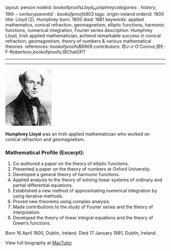 layout: person
nodeid: bookofproofs$Lloyd_Humphrey
categories: history,19th-century
parentid: bookofproofs$603
tags: origin-ireland
orderid: 1800
title: Lloyd (2), Humphrey
born: 1800
died: 1881
keywords: applied mathematics, conical refraction, geomagnetism, elliptic functions, harmonic functions, numerical integration, Fourier series
description: Humphrey Lloyd, Irish applied mathematician, achievd remarkable success in conical refraction, geomagnetism, theory of numbers & various mathematical theories.
references: bookofproofs$6909
contributors: @J-J-O'Connor,@E-F-Robertson,bookofproofs,@ChatGPT

---



---

![Lloyd_Humphrey.jpg](https://github.com/bookofproofs/bookofproofs.github.io/blob/main/_sources/_assets/images/portraits/Lloyd_Humphrey.jpg?raw=true)

**Humphrey Lloyd** was an Irish applied mathematician who worked on conical refraction and geomagnetism.

### Mathematical Profile (Excerpt):
1. Co-authored a paper on the theory of elliptic functions.
2. Presented a paper on the theory of numbers at Oxford University.
3. Developed a general theory of harmonic functions.
4. Applied analysis to the theory of solving linear systems of ordinary and partial differential equations.
5. Established a new method of approximating numerical integration by using iterative methods.
6. Proved new theorems using complex analysis.
7. Made contributions to the study of Fourier series and the theory of interpolation.
8. Developed the theory of linear integral equations and the theory of Green’s functions.

Born 16 April 1800, Dublin, Ireland. Died 17 January 1881, Dublin, Ireland.

View full biography at [MacTutor](https://mathshistory.st-andrews.ac.uk/Biographies/Lloyd_Humphrey/)
